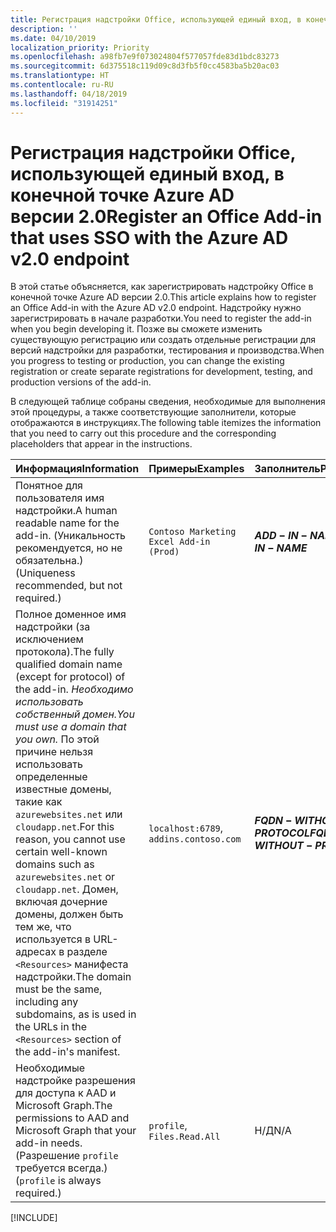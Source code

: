 ```yaml
---
title: Регистрация надстройки Office, использующей единый вход, в конечной точке Azure AD версии 2.0
description: ''
ms.date: 04/10/2019
localization_priority: Priority
ms.openlocfilehash: a98fb7e9f073024804f577057fde83d1bdc83273
ms.sourcegitcommit: 6d375518c119d09c8d3fb5f0cc4583ba5b20ac03
ms.translationtype: HT
ms.contentlocale: ru-RU
ms.lasthandoff: 04/18/2019
ms.locfileid: "31914251"
---
```

# <a name="register-an-office-add-in-that-uses-sso-with-the-azure-ad-v20-endpoint"></a><span data-ttu-id="e234a-102">Регистрация надстройки Office, использующей единый вход, в конечной точке Azure AD версии 2.0</span><span class="sxs-lookup"><span data-stu-id="e234a-102">Register an Office Add-in that uses SSO with the Azure AD v2.0 endpoint</span></span>

<span data-ttu-id="e234a-103">В этой статье объясняется, как зарегистрировать надстройку Office в конечной точке Azure AD версии 2.0.</span><span class="sxs-lookup"><span data-stu-id="e234a-103">This article explains how to register an Office Add-in with the Azure AD v2.0 endpoint.</span></span> <span data-ttu-id="e234a-104">Надстройку нужно зарегистрировать в начале разработки.</span><span class="sxs-lookup"><span data-stu-id="e234a-104">You need to register the add-in when you begin developing it.</span></span> <span data-ttu-id="e234a-105">Позже вы сможете изменить существующую регистрацию или создать отдельные регистрации для версий надстройки для разработки, тестирования и производства.</span><span class="sxs-lookup"><span data-stu-id="e234a-105">When you progress to testing or production, you can change the existing registration or create separate registrations for development, testing, and production versions of the add-in.</span></span>

<span data-ttu-id="e234a-106">В следующей таблице собраны сведения, необходимые для выполнения этой процедуры, а также соответствующие заполнители, которые отображаются в инструкциях.</span><span class="sxs-lookup"><span data-stu-id="e234a-106">The following table itemizes the information that you need to carry out this procedure and the corresponding placeholders that appear in the instructions.</span></span>

|<span data-ttu-id="e234a-107">Информация</span><span class="sxs-lookup"><span data-stu-id="e234a-107">Information</span></span>  |<span data-ttu-id="e234a-108">Примеры</span><span class="sxs-lookup"><span data-stu-id="e234a-108">Examples</span></span>  |<span data-ttu-id="e234a-109">Заполнитель</span><span class="sxs-lookup"><span data-stu-id="e234a-109">Placeholder</span></span>  |
|---------|---------|---------|
|<span data-ttu-id="e234a-110">Понятное для пользователя имя надстройки.</span><span class="sxs-lookup"><span data-stu-id="e234a-110">A human readable name for the add-in.</span></span> <span data-ttu-id="e234a-111">(Уникальность рекомендуется, но не обязательна.)</span><span class="sxs-lookup"><span data-stu-id="e234a-111">(Uniqueness recommended, but not required.)</span></span>|`Contoso Marketing Excel Add-in (Prod)`|<span data-ttu-id="e234a-112">**$ADD-IN-NAME$**</span><span class="sxs-lookup"><span data-stu-id="e234a-112">**$ADD-IN-NAME$**</span></span>|
|<span data-ttu-id="e234a-113">Полное доменное имя надстройки (за исключением протокола).</span><span class="sxs-lookup"><span data-stu-id="e234a-113">The fully qualified domain name (except for protocol) of the add-in.</span></span> <span data-ttu-id="e234a-114">*Необходимо использовать собственный домен.*</span><span class="sxs-lookup"><span data-stu-id="e234a-114">*You must use a domain that you own.*</span></span> <span data-ttu-id="e234a-115">По этой причине нельзя использовать определенные известные домены, такие как `azurewebsites.net` или `cloudapp.net`.</span><span class="sxs-lookup"><span data-stu-id="e234a-115">For this reason, you cannot use certain well-known domains such as `azurewebsites.net` or `cloudapp.net`.</span></span> <span data-ttu-id="e234a-116">Домен, включая дочерние домены, должен быть тем же, что используется в URL-адресах в разделе `<Resources>` манифеста надстройки.</span><span class="sxs-lookup"><span data-stu-id="e234a-116">The domain must be the same, including any subdomains, as is used in the URLs in the `<Resources>` section of the add-in's manifest.</span></span>|<span data-ttu-id="e234a-117">`localhost:6789`, `addins.contoso.com`</span><span class="sxs-lookup"><span data-stu-id="e234a-117"></span></span>|<span data-ttu-id="e234a-118">**$FQDN-WITHOUT-PROTOCOL$**</span><span class="sxs-lookup"><span data-stu-id="e234a-118">**$FQDN-WITHOUT-PROTOCOL$**</span></span>|
|<span data-ttu-id="e234a-119">Необходимые надстройке разрешения для доступа к AAD и Microsoft Graph.</span><span class="sxs-lookup"><span data-stu-id="e234a-119">The permissions to AAD and Microsoft Graph that your add-in needs.</span></span> <span data-ttu-id="e234a-120">(Разрешение `profile` требуется всегда.)</span><span class="sxs-lookup"><span data-stu-id="e234a-120">(`profile` is always required.)</span></span>|<span data-ttu-id="e234a-121">`profile`, `Files.Read.All`</span><span class="sxs-lookup"><span data-stu-id="e234a-121"></span></span>|<span data-ttu-id="e234a-122">Н/Д</span><span class="sxs-lookup"><span data-stu-id="e234a-122">N/A</span></span>|

[!INCLUDE[](../includes/register-sso-add-in-aad-v2-include.md)]
